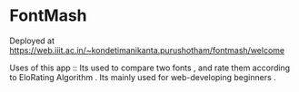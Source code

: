 # FontMash 
Deployed at https://web.iiit.ac.in/~kondetimanikanta.purushotham/fontmash/welcome 

Uses of this app ::
Its used to compare two fonts , and rate them according to EloRating Algorithm .
Its mainly used for web-developing beginners .
